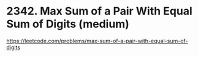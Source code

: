 # 2342. Max Sum of a Pair With Equal Sum of Digits (medium)

https://leetcode.com/problems/max-sum-of-a-pair-with-equal-sum-of-digits
